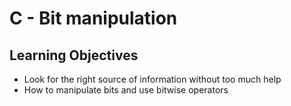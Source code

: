 # C - Bit manipulation

## Learning Objectives

- Look for the right source of information without too much help
- How to manipulate bits and use bitwise operators
